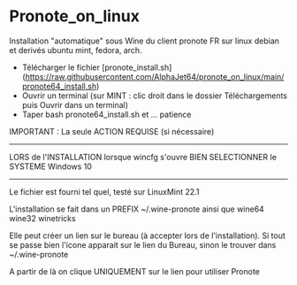 # Pronote_on_linux
Installation "automatique" sous Wine du client pronote FR sur linux debian et derivés ubuntu mint, fedora, arch. 
- Télécharger le fichier [pronote_install.sh] (https://raw.githubusercontent.com/AlphaJet64/pronote_on_linux/main/pronote64_install.sh)
- Ouvrir un terminal (sur MINT : clic droit dans le dossier Téléchargements puis Ouvrir dans un terminal) 
- Taper  bash pronote64_install.sh 
et ... patience

IMPORTANT  :  La seule ACTION   REQUISE (si nécessaire)
******  
LORS de l'INSTALLATION lorsque wincfg s'ouvre BIEN SELECTIONNER le SYSTEME Windows 10 
******

Le fichier est fourni tel quel, testé sur LinuxMint 22.1 

L'installation se fait dans un PREFIX ~/.wine-pronote ainsi que wine64 wine32 winetricks

Elle peut créer un lien sur le bureau (à accepter lors de l'installation). Si tout se passe bien l'icone apparait sur le lien du Bureau, sinon le trouver dans ~/.wine-pronote

A partir de là on clique UNIQUEMENT sur le lien pour utiliser Pronote
